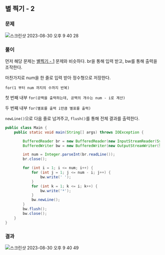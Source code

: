 ## 별 찍기 - 2

### 문제

![스크린샷 2023-08-30 오후 9 40 28](https://github.com/Heo-y-y/development-blog/assets/112863029/c2275eae-fde9-4d18-8afa-f7935e9b2c74)

### 풀이

먼저 해당 문제는 [별찍기 - 1](https://localhost8586.gitbook.io/heo-blog/undefined-2/undefined/class1/1) 문제와 비슷하다. br을 통해 입력 받고, bw를 통해 출력을 조작한다.

마찬가지로 num을 한 줄로 입력 받아 정수형으로 저장한다.

`for(1 부터 num 까지의 수까지 반복)`

첫 번째 내부 `for(공백을 출력하는데, 공백의 개수는 num - i로 계산)`

두 번째 내부 `for(별표를 출력 i만큼 별표를 출력)`

`newLine()`으로 다음 줄로 넘겨주고, `flush()`를 통해 전체 결과를 출력한다.

```java
public class Main {
    public static void main(String[] args) throws IOException {

        BufferedReader br = new BufferedReader(new InputStreamReader(System.in));
        BufferedWriter bw = new BufferedWriter(new OutputStreamWriter(System.out));

        int num = Integer.parseInt(br.readLine());
        br.close();

        for (int i = 1; i <= num; i++) {
            for (int j = 1; j <= num - i; j++) {
                bw.write(' ');
            }
            for (int k = 1; k <= i; k++) {
                bw.write('*');
            }
            bw.newLine();
        }
        bw.flush();
        bw.close();
    }
}
```

### 결과
![스크린샷 2023-08-30 오후 9 40 49](https://github.com/Heo-y-y/development-blog/assets/112863029/c9b417b9-77ea-4eea-9c31-590c65815d73)
